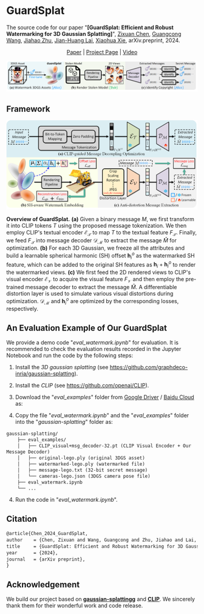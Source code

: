 # GuardSplat
The source code for our paper "**[GuardSplat: Efficient and Robust Watermarking for 3D Gaussian Splatting]**", [Zixuan Chen](https://narcissusex.github.io), [Guangcong Wang](https://wanggcong.github.io/), [Jiahao Zhu](), [Jian-Huang Lai](https://cse.sysu.edu.cn/content/2498), [Xiaohua Xie](https://cse.sysu.edu.cn/content/2478), arXiv.preprint, 2024.

<p align="center">
    <a href="">Paper</a> |
    <a href="https://narcissusex.github.io/GuardSplat/">Project Page</a> |
    <a href="https://bilibili.com">Video</a>
</p>
<div align=center>
<img width="1148" alt="framework" src="assets/guardsplat.png">
</div>


<!-- ## Abstract

3D Gaussian Splatting (3DGS) has recently created impressive assets for various applications. However, the copyright of these assets is not well protected as existing watermarking methods are not suited for 3DGS considering security, capacity, and invisibility. Besides, these methods often require hours or even days for optimization, limiting the application scenarios. In this paper, we propose **GuardSplat**, an innovative and efficient framework that effectively protects the copyright of 3DGS assets.
Specifically, **1)** We first propose a CLIP-guided Message Decoupling Optimization module for training the message decoder, leveraging CLIP's aligning capability and rich representations to achieve a high extraction accuracy with minimal optimization costs, presenting exceptional **capability** and **efficiency**.
**2)** Then, we propose a Spherical-harmonic-aware (SH-aware) Message Embedding module tailored for 3DGS, which employs a set of SH offsets to seamlessly embed the message into the SH features of each 3D Gaussian while maintaining the original 3D structure.
It enables the 3DGS assets to be watermarked with minimal fidelity trade-offs and prevents malicious users from removing the messages from the model files, meeting the demands for **invisibility** and **security**.
**3)** We further propose an Anti-distortion Message Extraction module to improve **robustness** against various visual distortions.
Extensive experiments demonstrate that **GuardSplat** outperforms the state-of-the-art methods and achieves fast optimization speed. -->

## Framework

<div align=center>
<img width="1148" alt="framework" src="assets/framework.png">
</div>

**Overview of GuardSplat.** **(a)** Given a binary message $M$, we first transform it into CLIP tokens $T$ using the proposed message tokenization.
We then employ CLIP's textual encoder $\mathcal{E _T}$ to map $T$ to the textual feature $F _\mathcal{T}$.
Finally, we feed $F _\mathcal{T}$ into message decoder $\mathcal{D _M}$ to extract the message $\hat{M}$ for optimization.
**(b)** For each 3D Gaussian, we freeze all the attributes and build a learnable spherical harmonic (SH) offset $\boldsymbol{h}^o _i$ as the watermarked SH feature, which can be added to the original SH features as $\boldsymbol{h} _i + \boldsymbol{h}^o _i$ to render the watermarked views.
**(c)** We first feed the 2D rendered views to CLIP's visual encoder $\mathcal{E _V}$ to acquire the visual feature $F _{\mathcal{V}}$ and then employ the pre-trained message decoder to extract the message $\hat{M}$.
A differentiable distortion layer is used to simulate various visual distortions during optimization.
$\mathcal{D _M}$ and $\boldsymbol{h}^o _i$ are optimized by the corresponding losses, respectively.

## An Evaluation Example of Our GuardSplat

We provide a demo code "*eval_watermark.ipynb*" for evaluation. It is recommended to check the evaluation results recorded in the Jupyter Notebook and run the code by the following steps:


1) Install the *3D gaussian splatting* (see https://github.com/graphdeco-inria/gaussian-splatting).

2) Install the *CLIP* (see https://github.com/openai/CLIP).

3) Download the "*eval_examples*" folder from [Google Driver](https://drive.google.com/drive/folders/1U3OR5z5EOC7S5bicS2aYi199GX2Lv5e3?usp=drive_link) / [Baidu Cloud](https://pan.baidu.com/s/1tu53Fg4gT8cyDBbzBTO0dA?pwd=kdty) as:

4) Copy the file "*eval_watermark.ipynb*" and the "*eval_examples*" folder into the "*gaussian-splatting*" folder as:
```
gaussian-splatting/
    ├── eval_examples/
    │   ├── CLIP_visual+msg_decoder-32.pt (CLIP Visual Encoder + Our Message Decoder)
    │   ├── original-lego.ply (original 3DGS asset)
    │   ├── watermarked-lego.ply (watermarked file)
    │   ├── message-lego.txt (32-bit secret message)
    │   └── cameras-lego.json (3DGS camera pose file)
    ├── eval_watermark.ipynb
    └── ...
```

4) Run the code in "*eval_watermark.ipynb*".

## Citation

```tex
@article{Chen_2024_GuardSplat,
author    = {Chen, Zixuan and Wang, Guangcong and Zhu, Jiahao and Lai, Jian-Huang and Xie, Xiaohua},
title     = {GuardSplat: Efficient and Robust Watermarking for 3D Gaussian Splatting},
year      = {2024},
journal   = {arXiv preprint},
}
```

## Acknowledgement 

We build our project based on **[gaussian-splattingg](https://github.com/graphdeco-inria/gaussian-splatting)** and **[CLIP](https://github.com/openai/CLIP)**. We sincerely thank them for their wonderful work and code release.